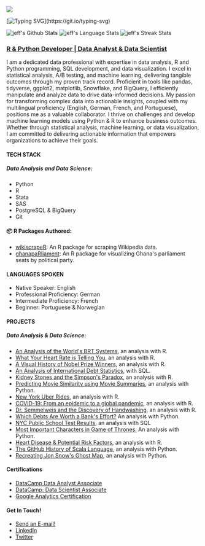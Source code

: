 ![](https://komarev.com/ghpvc/?username=jeffreyohene&label=PROFILE+VIEWS)

[![Typing SVG](https://readme-typing-svg.herokuapp.com?color=%2336BCF7&center=true&vCenter=true&width=1000&lines=Hi!;+Hallo!;+Salut!;+Here+is+jeff⭐;+Welcome+to+my+profile!;+Wilkommen+auf+meinem+Profil!;Bienvenue+sur+mon+profil!;I+am+a+Data+Analyst+with+over+4+years+of+programming+experience.;I+am+always+learning+new+things.+;You+can+find+my+portfolio+projects+in+my+repos.;I+would+love+your+feedback+or+questions+and+suggestions!)](https://git.io/typing-svg)



![jeff's Github Stats](https://github-readme-stats.vercel.app/api?username=jeffreyohene&show_icons=true&include_all_commits=true)
![jeff's Language Stats](https://github-readme-stats.vercel.app/api/top-langs/?username=jeffreyohene&layout=compact)
![jeff's Streak Stats](https://github-readme-streak-stats.herokuapp.com/?user=jeffreyohene&layout=compact)

### [R & Python Developer | Data Analyst & Data Scientist](https://www.linkedin.com/in/jeffreyohene/)

I am a dedicated data professional with expertise in data analysis, R and Python programming, SQL development, and data visualization. I excel in statistical analysis, A/B testing, and machine learning, delivering tangible outcomes through my proven track record. Proficient in tools like pandas, tidyverse, ggplot2, matplotlib, Snowflake, and BigQuery, I efficiently manipulate and analyze data to drive data-informed decisions. My passion for transforming complex data into actionable insights, coupled with my multilingual proficiency (English, German, French, and Portuguese), positions me as a valuable collaborator. I thrive on challenges and develop machine learning models using Python & R to enhance business outcomes. Whether through statistical analysis, machine learning, or data visualization, I am committed to delivering actionable information that empowers organizations to achieve their goals.

####  TECH STACK

##### Data Analysis and Data Science:
- Python
- R
- Stata
- SAS
- PostgreSQL & BigQuery
- Git

#### 📦 R Packages Authored:
- [wikiscrapeR](https://github.com/jeffreyohene/wikiscrapeR): An R package for scraping Wikipedia data.
- [ghanapaRliament](https://github.com/jeffreyohene/ghanaparliament): An R package for visualizing Ghana's parliament seats by political party.

#### LANGUAGES SPOKEN
- Native Speaker: English
- Professional Proficiency: German
- Intermediate Proficiency: French
- Beginner: Portuguese & Norwegian

#### PROJECTS

##### Data Analysis & Data Science:
- [An Analysis of the World's BRT Systems](https://github.com/jeffreyohene/An-Analysis-of-the-World-s-BRT-Systems), an analysis with R.
- [What Your Heart Rate is Telling You](https://github.com/jeffreyohene/What-Your-Heart-Rate-Is-Telling-You), an analysis with R.
- [A Visual History of Nobel Prize Winners](https://github.com/jeffreyohene/A-Visual-History-of-Nobel-Prize-Winners), an analysis with R.
- [An Analysis of International Debt Statistics](https://github.com/jeffreyohene/Analysis-of-International-Debt-Statistics-with-SQL), with SQL.
- [Kidney Stones and the Simpson's Paradox](https://github.com/jeffreyohene/Kidney-Stones), an analysis with R.
- [Predicting Movie Similarity using Movie Summaries](https://github.com/jeffreyohene/Machine-Learning-Projects/tree/main/Predicting%20Movie%20Similarity%20Using%20Movie%20Summaries), an analysis with Python.
- [New York Uber Rides](https://github.com/jeffreyohene/An-Analysis-of-New-York-Uber-Trips), an analysis with R.
- [COVID-19: From an epidemic to a global pandemic](https://github.com/jeffreyohene/COVID-19), an analysis with R.
- [Dr. Semmelweis and the Discovery of Handwashing](https://github.com/jeffreyohene/The-Discovery-of-Handwashing), an analysis with R.
- [Which Debts Are Worth a Bank's Effort?](https://github.com/jeffreyohene/Which-Debts-Are-Worth-A-Bank-s-Effort) An analysis with Python.
- [NYC Public School Test Results](https://github.com/jeffreyohene/Analyzing-NYC-Public-School-Test-Result-Scores-with-SQL), an analysis with SQL
- [Most Important Characters in Game of Thrones.](https://github.com/jeffreyohene/An-Analysis-of-New-York-Uber-Trips) An analysis with Python.
- [Heart Disease & Potential Risk Factors](https://github.com/jeffreyohene/Heart-Disease-Potential-Risk-Factors-), an analysis with R.
- [The GitHub History of Scala Language](https://github.com/jeffreyohene/The-Github-History-of-Scala-Language), an analysis with Python.
- [Recreating Jon Snow's Ghost Map](https://github.com/jeffreyohene/Jon-Snow-s-Ghost-Map), an analysis with Python.

#### Certifications
- [DataCamp Data Analyst Associate](https://www.datacamp.com/certificate/DAA0019020549461)
- [DataCamp: Data Scientist Associate](https://www.datacamp.com/certificate/DSA0012251216621)
- [Google Analytics Certification](https://skillshop.credential.net/32228f1d-a934-4ee9-bae6-5fa449f2255a)

#### Get In Touch!
- [Send an E-mail!](mailto:jeffrey.ohene@aol.com)
- [LinkedIn](https://www.linkedin.com/in/jeffreyohene/)
- [Twitter](https://twitter.com/jeffrstats)
